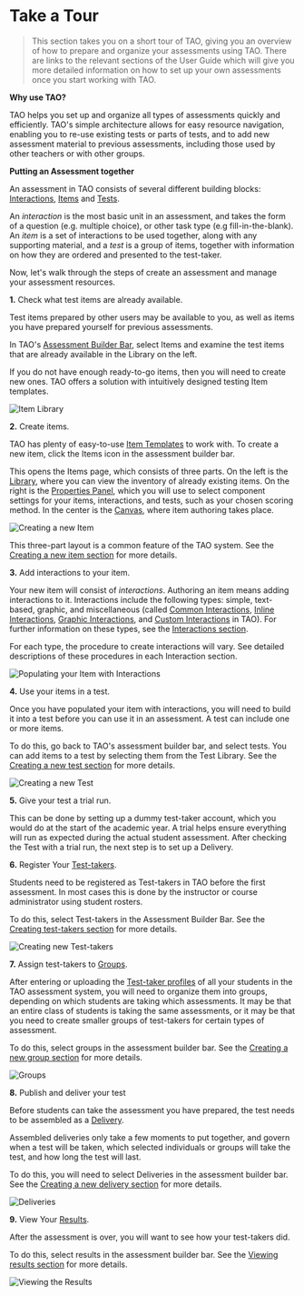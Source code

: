 <!--
created_at: 2016-12-15
authors:         
    - "Catherine Pease"
--> 

# Take a Tour


>This section takes you on a short tour of TAO, giving you an overview of how to prepare and organize your assessments using TAO. There are links to the relevant sections of the User Guide which will give you more detailed information on how to set up your own assessments once you start working with TAO.

**Why use TAO?** 

TAO helps you set up and organize all types of assessments quickly and efficiently. TAO's simple architecture allows for easy resource navigation, enabling you to re-use existing tests or parts of tests, and to add new assessment material to previous assessments, including those used by other teachers or with other groups.

**Putting an Assessment together**

An assessment in TAO consists of several different building blocks: [Interactions](../appendix/glossary.md#interaction), [Items](../appendix/glossary.md#item) and [Tests](../appendix/glossary.md#test).

An *interaction* is the most basic unit in an assessment, and takes the form of a question (e.g. multiple choice), or other task type (e.g fill-in-the-blank). An *item* is a set of interactions to be used together, along with any supporting material, and a *test* is a group of items, together with information on how they are ordered and presented to the test-taker.

Now, let's walk through the steps of create an assessment and manage your assessment resources.

**1.** Check what test items are already available.

Test items prepared by other users may be available to you, as well as items you have prepared yourself for previous assessments.

In TAO's [Assessment Builder Bar](../appendix/glossary.md#assessment-builder-bar), select Items and examine the test items that are already available in the Library on the left.

If you do not have enough ready-to-go items, then you will need to create new ones. TAO offers a solution with intuitively designed testing Item templates.

![Item Library](../resources/backend/items/items.png)

**2.** Create items.

TAO has plenty of easy-to-use [Item Templates](../items/creating-a-new-item.md) to work with. To create a new item, click the Items icon in the assessment builder bar.

This opens the Items page, which consists of three parts. On the left is the [Library](../appendix/glossary.md#library), where you can view the inventory of already existing items. On the right is the [Properties Panel](../appendix/glossary.md#properties-panel), which you will use to select component settings for your items, interactions, and tests, such as your chosen scoring method. In the center is the [Canvas](../appendix/glossary.md#canvas), where item authoring takes place.

![Creating a new Item](../resources/backend/items/new-item.png)

This three-part layout is a common feature of the TAO system. See the [Creating a new item section](../items/creating-a-new-item.md) for more details.

**3.** Add interactions to your item.

Your new item will consist of *interactions*. Authoring an item means adding interactions to it. Interactions include the following types: simple, text-based, graphic, and miscellaneous (called [Common Interactions](../appendix/glossary.md#common-interaction), [Inline Interactions](../appendix/glossary.md#inline-interaction), [Graphic Interactions](../appendix/glossary.md#graphic-interaction), and [Custom Interactions](../appendix/glossary.md#custom-interaction) in TAO). For further information on these types, see the [Interactions section](../interactions/what-is-an-interaction.md).

For each type, the procedure to create interactions will vary. See detailed descriptions of these procedures in each Interaction section.

![Populating your Item with Interactions](../resources/backend/items/authoring-25.png)

**4.** Use your items in a test.

Once you have populated your item with interactions, you will need to build it into a test before you can use it in an assessment. A test can include one or more items. 

To do this, go back to TAO's assessment builder bar, and select tests. You can add items to a test by selecting them from the Test Library. See the [Creating a new test section](../tests/creating-a-new-test.md) for more details.

![Creating a new Test](../resources/backend/tests/new-test.png)

**5.** Give your test a trial run.

This can be done by setting up a dummy test-taker account, which you would do at the start of the academic year. A trial helps ensure everything will run as expected during the actual student assessment. After checking the Test with a trial run, the next step is to set up a Delivery.


**6.** Register Your [Test-takers](../appendix/glossary.md#test-taker).

Students need to be registered as Test-takers in TAO before the first assessment. In most cases this is done by the instructor or course administrator using student rosters. 

To do this, select Test-takers in the Assessment Builder Bar. See the [Creating test-takers section](../test-takers/creating-test-taker.md) for more details.

![Creating new Test-takers](../resources/backend/test-takers/new-test-taker.png)

**7.** Assign test-takers to [Groups](../appendix/glossary.md#group).

After entering or uploading the [Test-taker profiles](../test-takers/creating-test-taker.md) of all your students in the TAO assessment system, you will need to organize them into groups, depending on which students are taking which assessments. It may be that an entire class of students is taking the same assessments, or it may be that you need to create smaller groups of test-takers for certain types of assessment.

To do this, select groups in the assessment builder bar. See the [Creating a new group section](../groups/creating-a-new-group.md) for more details.

![Groups](../resources/backend/groups/groups.png)

**8.** Publish and deliver your test

Before students can take the assessment you have prepared, the test needs to be assembled as a [Delivery](../appendix/glossary.md#delivery). 

Assembled deliveries only take a few moments to put together, and govern when a test will be taken, which selected individuals or groups will take the test, and how long the test will last. 

To do this, you will need to select Deliveries in the assessment builder bar. See the [Creating a new delivery section](../deliveries/create-a-new-delivery.md) for more details.

![Deliveries](../resources/backend/deliveries/deliveries.png)

**9.** View Your [Results](../appendix/glossary.md#results).

After the assessment is over, you will want to see how your test-takers did. 

To do this, select results in the assessment builder bar.
See the [Viewing results section](../results/viewing-results.md) for more details.

![Viewing the Results](../resources/backend/results/results.png)
